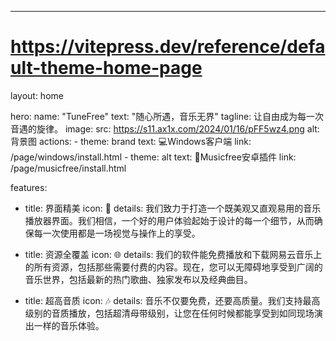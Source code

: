 ---
# https://vitepress.dev/reference/default-theme-home-page
layout: home

hero:
  name: "TuneFree"
  text: "随心所遇，音乐无界"
  tagline: 让自由成为每一次音遇的旋律。
  image:
    src: https://s11.ax1x.com/2024/01/16/pFF5wz4.png
    alt: 背景图
  actions:
    - theme: brand
      text: 💻Windows客户端
      link: /page/windows/install.html
    - theme: alt
      text: 📱Musicfree安卓插件
      link: /page/musicfree/install.html

features:
  - title: 界面精美
    icon: 🥰
    details: 我们致力于打造一个既美观又直观易用的音乐播放器界面。我们相信，一个好的用户体验起始于设计的每一个细节，从而确保每一次使用都是一场视觉与操作上的享受。
    
  - title: 资源全覆盖
    icon: 🌐
    details: 我们的软件能免费播放和下载网易云音乐上的所有资源，包括那些需要付费的内容。现在，您可以无障碍地享受到广阔的音乐世界，包括最新的热门歌曲、独家发布以及经典曲目。

  - title: 超高音质
    icon: 🎶
    details: 音乐不仅要免费，还要高质量。我们支持最高级别的音质播放，包括超清母带级别，让您在任何时候都能享受到如同现场演出一样的音乐体验。
